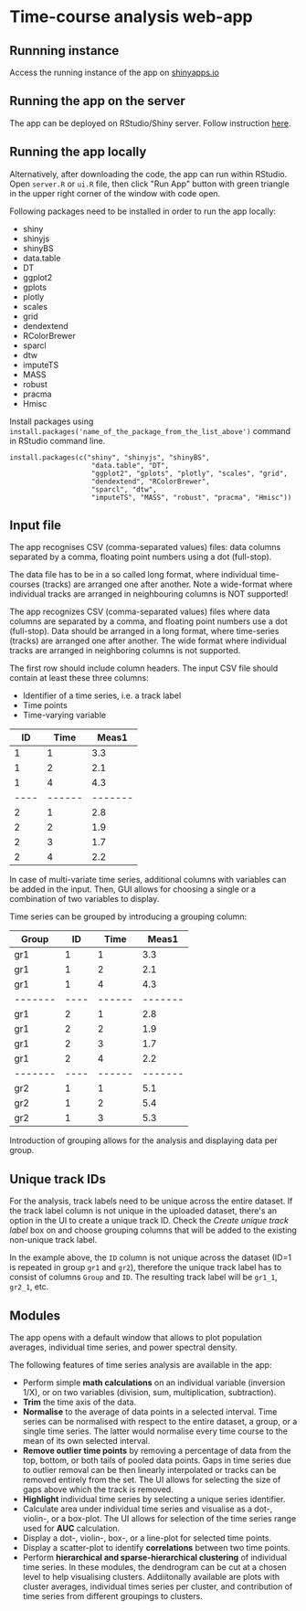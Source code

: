# Time-course analysis web-app

## Runnning instance
Access the running instance of the app on [shinyapps.io](https://macdobry.shinyapps.io/tcourse-inspector/ "TimeCourse Inspector")

## Running the app on the server
The app can be deployed on RStudio/Shiny server. Follow instruction [here](https://shiny.rstudio.com/deploy/ "Shiny - Hosting").

## Running the app locally
Alternatively, after downloading the code, the app can run within RStudio. Open `server.R` or `ui.R` file, then click "Run App" button with green triangle in the upper right corner of the window with code open.

Following packages need to be installed in order to run the app locally:

* shiny
* shinyjs
* shinyBS
* data.table
* DT
* ggplot2
* gplots
* plotly
* scales
* grid
* dendextend
* RColorBrewer
* sparcl
* dtw
* imputeTS
* MASS
* robust
* pracma
* Hmisc

Install packages using `install.packages('name_of_the_package_from_the_list_above')` command in RStudio command line.

```
install.packages(c("shiny", "shinyjs", "shinyBS",
					"data.table", "DT",
					"ggplot2", "gplots", "plotly", "scales", "grid",
					"dendextend", "RColorBrewer",
					"sparcl", "dtw",
					"imputeTS", "MASS", "robust", "pracma", "Hmisc")) 
```

## Input file
The app recognises CSV (comma-separated values) files: data columns separated by a comma, floating point numbers using a dot (full-stop).

The data file has to be in a so called long format, where individual time-courses (tracks) are arranged one after another. Note a wide-format where individual tracks are arranged in neighbouring columns is NOT supported!

The app recognizes CSV (comma-separated values) files where data columns are separated by a comma, and floating point numbers use a dot (full-stop). Data should be arranged in a long format, where time-series (tracks) are arranged one after another. The wide format where individual tracks are arranged in neighboring columns is not supported.

The first row should include column headers. The input CSV file should contain at least these three columns:

* Identifier of a time series, i.e. a track label
* Time points
* Time-varying variable

| ID | Time | Meas1 |
|----|------|-------|
| 1  |  1   | 3.3   |
| 1  |  2   | 2.1   |
| 1  |  4   | 4.3   |
|----|------|-------|
| 2  |  1   | 2.8   |
| 2  |  2   | 1.9   |
| 2  |  3   | 1.7   |
| 2  |  4   | 2.2   |

In case of multi-variate time series, additional columns with variables can be added in the input. Then, GUI allows for choosing a single or a combination of two variables to display.

Time series can be grouped by introducing a grouping column:

| Group | ID | Time | Meas1 |
|-------|----|------|-------|
| gr1   | 1  |  1   | 3.3   |
| gr1   | 1  |  2   | 2.1   |
| gr1   | 1  |  4   | 4.3   |
|-------|----|------|-------|
| gr1   | 2  |  1   | 2.8   |
| gr1   | 2  |  2   | 1.9   |
| gr1   | 2  |  3   | 1.7   |
| gr1   | 2  |  4   | 2.2   |
|-------|----|------|-------|
| gr2   | 1  |  1   | 5.1   |
| gr2   | 1  |  2   | 5.4   |
| gr2   | 1  |  3   | 5.3   |

Introduction of grouping allows for the analysis and displaying data per group.

## Unique track IDs

For the analysis, track labels need to be unique across the entire dataset. If the track label column is not unique in the uploaded dataset, there's an option in the UI to create a unique track ID. Check the *Create unique track label* box on and choose grouping columns that will be added to the existing non-unique track label. 

In the example above, the `ID` column is not unique across the dataset (ID=1 is repeated in group `gr1` and `gr2`), therefore the unique track label has to consist of columns `Group` and `ID`. The resulting track label will be `gr1_1`, `gr2_1`, etc.


## Modules

The app opens with a default window that allows to plot population averages, individual time series, and power spectral density. 

The following features of time series analysis are available in the app:

- Perform simple **math calculations** on an individual variable (inversion 1/X), or on two variables (division, sum, multiplication, subtraction).
- **Trim** the time axis of the data.
- **Normalise** to the average of data points in a selected interval. Time series can be normalised with respect to the entire dataset, a group, or a single time series. The latter would normalise every time course to the mean of its own selected interval.
- **Remove outlier time points** by removing a percentage of data from the top, bottom, or both tails of pooled data points. Gaps in time series due to outlier removal can be then linearly interpolated or tracks can be removed entirely from the set. The UI allows for selecting the size of gaps above which the track is removed.
- **Highlight** individual time series by selecting a unique series identifier.
- Calculate area under individual time series and visualise as a dot-, violin-, or a box-plot. The UI allows for selection of the time series range used for **AUC** calculation.
- Display a dot-, violin-, box-, or a line-plot for selected time points.
- Display a scatter-plot to identify **correlations** between two time points. 
- Perform **hierarchical and sparse-hierarchical clustering** of individual time series. In these modules, the dendrogram can be cut at a chosen level to help visualising clusters. Addiitonally available are plots with cluster averages, individual times series per cluster, and contribution of time series from different groupings to clusters. 
